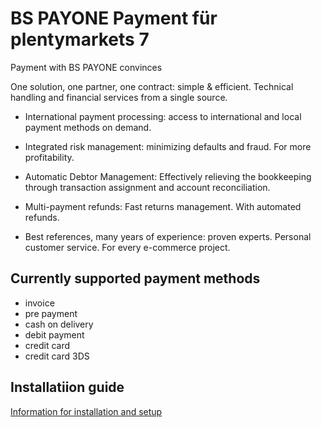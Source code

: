 # BS PAYONE Payment für plentymarkets 7

Payment with BS PAYONE convinces

One solution, one partner, one contract: simple & efficient. Technical handling and financial services from a single 
source.

* International payment processing: access to international and local payment methods on demand.

* Integrated risk management: minimizing defaults and fraud. For more profitability.

* Automatic Debtor Management: Effectively relieving the bookkeeping through transaction assignment and account reconciliation.

* Multi-payment refunds: Fast returns management. With automated refunds.

* Best references, many years of experience: proven experts. Personal customer service. For every e-commerce project.

## Currently supported payment methods

* invoice
* pre payment
* cash on delivery
* debit payment
* credit card
* credit card 3DS

## Installatiion guide

[Information for installation and setup](https://github.com/PAYONE-GmbH/plentymarkets-7/blob/master/README.md)